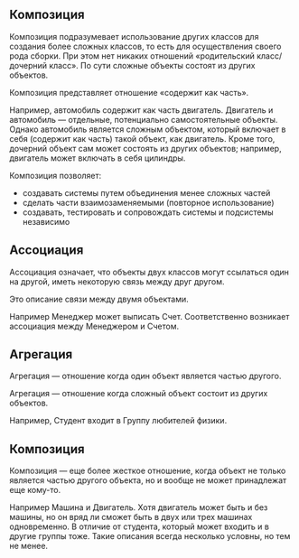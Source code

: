 ## Композиция

Композиция подразумевает использование других классов для создания более сложных классов, то есть для осуществления своего рода сборки. При этом нет никаких отношений «родительский класс/дочерний класс». По сути сложные
объекты состоят из других объектов.

Композиция представляет отношение «содержит как часть».

Например, автомобиль содержит как часть двигатель. Двигатель и автомобиль — отдельные, потенциально самостоятельные объекты. Однако автомобиль является сложным объектом, который включает в себя (содержит как часть) такой объект, как двигатель. Кроме того, дочерний объект сам может состоять из других объектов; например, двигатель может включать в себя цилиндры.

Композиция позволяет:
- создавать системы путем объединения менее сложных частей
- сделать части взаимозаменяемыми (повторное использование)
- создавать, тестировать и сопровождать системы и подсистемы независимо


## Ассоциация

Ассоциация означает, что объекты двух классов могут ссылаться один на другой, иметь некоторую связь между друг другом.

Это описание связи между двумя объектами.

Например Менеджер может выписать Счет. Соответственно возникает ассоциация между Менеджером и Счетом.


## Агрегация

Агрегация — отношение когда один объект является частью другого.

Агрегация — отношение когда сложный объект состоит из других объектов.

Например, Студент входит в Группу любителей физики.


## Композиция

Композиция — еще более жесткое отношение, когда объект не только является частью другого объекта, но и вообще не может принадлежат еще кому-то.

Например Машина и Двигатель. Хотя двигатель может быть и без машины, но он вряд ли сможет быть в двух или трех машинах одновременно. В отличие от студента, который может входить и в другие группы тоже. Такие описания всегда несколько условны, но тем не менее.

